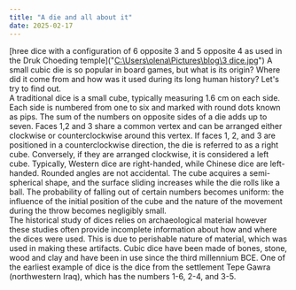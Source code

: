 ```yaml
---
title: "A die and all about it"
date: 2025-02-17
---
```

[hree dice with a configuration of 6 opposite 3 and 5 opposite 4 as used in the Druk Choeding temple]("[C:\Users\olena\Pictures\blog\3 dice.jpg](https://journals.openedition.org/kentron/docannexe/image/2777/img-3-small580.jpg)")
  A small cubic die is so popular in board games, but what is its origin? Where did it come from and how was it used during its long human history? Let's try to find out.  
  A traditional dice is a small cube, typically measuring 1.6 cm on each side. Each side is numbered from one to six and marked with round dots known as pips. The sum of the numbers on opposite sides of a die adds up to seven. Faces 1,2 and 3 share a common vertex and can be arranged either  clockwise or counterclockwise around this vertex. If faces 1, 2, and 3 are positioned in a counterclockwise direction, the die is referred to as a right cube. Conversely, if they are arranged clockwise, it is considered a left cube. Typically, Western dice are right-handed, while Chinese dice are left-handed. Rounded angles are not accidental. The cube acquires a semi-spherical shape, and the surface sliding increases while the die rolls like a ball. The probability of falling out of certain numbers becomes uniform: the influence of the initial position of the cube and the nature of the movement during the throw becomes negligibly small.   
  The historical study of dices relies on archaeological material however these studies often provide incomplete information about how and where the dices were used. This is due to perishable nature of material, which was used in making these artifacts. Cubic dice have been made of bones, stone, wood and clay and have been in use since the third millennium BCE. One of the earliest example of dice is the dice from the settlement Tepe Gawra (northwestern Iraq), which has the numbers 1-6, 2-4, and 3-5.   
